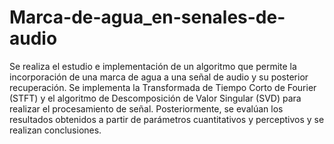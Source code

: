 # Marca-de-agua_en-senales-de-audio
Se realiza el estudio e implementación de un algoritmo que permite la incorporación de una marca de agua
a una señal de audio y su posterior recuperación. Se implementa la Transformada de Tiempo Corto de Fourier (STFT)
y el algoritmo de Descomposición de Valor Singular (SVD) para realizar el procesamiento de señal. Posteriormente, 
se evalúan los resultados obtenidos a partir de parámetros cuantitativos y perceptivos y se realizan conclusiones.
